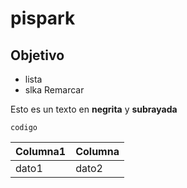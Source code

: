 # pispark

## Objetivo

- lista
- slka
	Remarcar
	
Esto es un texto en **negrita** y __subrayada__

`codigo`

| Columna1  | Columna  |
| ----------|----------|
|dato1      | dato2    |
